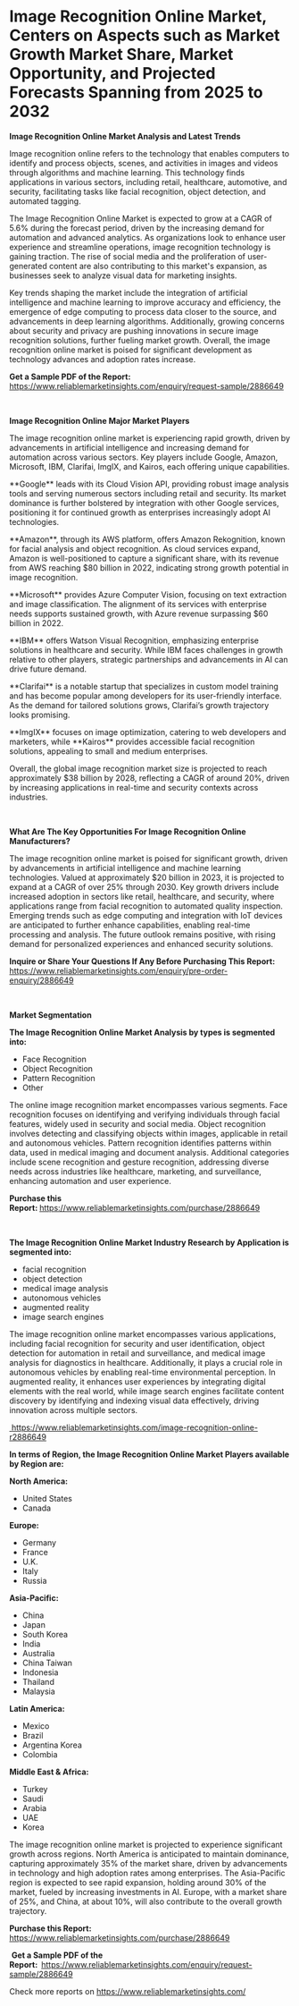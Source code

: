 <p><h1>Image Recognition Online Market, Centers on Aspects such as Market Growth Market Share, Market Opportunity, and Projected Forecasts Spanning from 2025 to 2032</h1></p><p><strong>Image Recognition Online Market Analysis and Latest Trends</strong></p>
<p><p>Image recognition online refers to the technology that enables computers to identify and process objects, scenes, and activities in images and videos through algorithms and machine learning. This technology finds applications in various sectors, including retail, healthcare, automotive, and security, facilitating tasks like facial recognition, object detection, and automated tagging.</p><p>The Image Recognition Online Market is expected to grow at a CAGR of 5.6% during the forecast period, driven by the increasing demand for automation and advanced analytics. As organizations look to enhance user experience and streamline operations, image recognition technology is gaining traction. The rise of social media and the proliferation of user-generated content are also contributing to this market's expansion, as businesses seek to analyze visual data for marketing insights.</p><p>Key trends shaping the market include the integration of artificial intelligence and machine learning to improve accuracy and efficiency, the emergence of edge computing to process data closer to the source, and advancements in deep learning algorithms. Additionally, growing concerns about security and privacy are pushing innovations in secure image recognition solutions, further fueling market growth. Overall, the image recognition online market is poised for significant development as technology advances and adoption rates increase.</p></p>
<p><strong>Get a Sample PDF of the Report:&nbsp;</strong> <a href="https://www.reliablemarketinsights.com/enquiry/request-sample/2886649?utm_campaign=2204&utm_medium=2&utm_source=Github&utm_content=ia&utm_term=13032025&utm_id=image-recognition-online">https://www.reliablemarketinsights.com/enquiry/request-sample/2886649</a></p>
<p>&nbsp;</p>
<p><strong>Image Recognition Online Major Market Players</strong></p>
<p><p>The image recognition online market is experiencing rapid growth, driven by advancements in artificial intelligence and increasing demand for automation across various sectors. Key players include Google, Amazon, Microsoft, IBM, Clarifai, ImgIX, and Kairos, each offering unique capabilities.</p><p>**Google** leads with its Cloud Vision API, providing robust image analysis tools and serving numerous sectors including retail and security. Its market dominance is further bolstered by integration with other Google services, positioning it for continued growth as enterprises increasingly adopt AI technologies.</p><p>**Amazon**, through its AWS platform, offers Amazon Rekognition, known for facial analysis and object recognition. As cloud services expand, Amazon is well-positioned to capture a significant share, with its revenue from AWS reaching $80 billion in 2022, indicating strong growth potential in image recognition.</p><p>**Microsoft** provides Azure Computer Vision, focusing on text extraction and image classification. The alignment of its services with enterprise needs supports sustained growth, with Azure revenue surpassing $60 billion in 2022.</p><p>**IBM** offers Watson Visual Recognition, emphasizing enterprise solutions in healthcare and security. While IBM faces challenges in growth relative to other players, strategic partnerships and advancements in AI can drive future demand.</p><p>**Clarifai** is a notable startup that specializes in custom model training and has become popular among developers for its user-friendly interface. As the demand for tailored solutions grows, Clarifai’s growth trajectory looks promising.</p><p>**ImgIX** focuses on image optimization, catering to web developers and marketers, while **Kairos** provides accessible facial recognition solutions, appealing to small and medium enterprises.</p><p>Overall, the global image recognition market size is projected to reach approximately $38 billion by 2028, reflecting a CAGR of around 20%, driven by increasing applications in real-time and security contexts across industries.</p></p>
<p>&nbsp;</p>
<p><strong>What Are The Key Opportunities For Image Recognition Online Manufacturers?</strong></p>
<p><p>The image recognition online market is poised for significant growth, driven by advancements in artificial intelligence and machine learning technologies. Valued at approximately $20 billion in 2023, it is projected to expand at a CAGR of over 25% through 2030. Key growth drivers include increased adoption in sectors like retail, healthcare, and security, where applications range from facial recognition to automated quality inspection. Emerging trends such as edge computing and integration with IoT devices are anticipated to further enhance capabilities, enabling real-time processing and analysis. The future outlook remains positive, with rising demand for personalized experiences and enhanced security solutions.</p></p>
<p><strong>Inquire or Share Your Questions If Any Before Purchasing This Report:</strong> <a href="https://www.reliablemarketinsights.com/enquiry/pre-order-enquiry/2886649?utm_campaign=2204&utm_medium=2&utm_source=Github&utm_content=ia&utm_term=13032025&utm_id=image-recognition-online">https://www.reliablemarketinsights.com/enquiry/pre-order-enquiry/2886649</a></p>
<p>&nbsp;</p>
<p><strong>Market Segmentation</strong></p>
<p><strong>The Image Recognition Online Market Analysis by types is segmented into:</strong></p>
<p><ul><li>Face Recognition</li><li>Object Recognition</li><li>Pattern Recognition</li><li>Other</li></ul></p>
<p><p>The online image recognition market encompasses various segments. Face recognition focuses on identifying and verifying individuals through facial features, widely used in security and social media. Object recognition involves detecting and classifying objects within images, applicable in retail and autonomous vehicles. Pattern recognition identifies patterns within data, used in medical imaging and document analysis. Additional categories include scene recognition and gesture recognition, addressing diverse needs across industries like healthcare, marketing, and surveillance, enhancing automation and user experience.</p></p>
<p><strong>Purchase this Report:&nbsp;</strong><a href="https://www.reliablemarketinsights.com/purchase/2886649?utm_campaign=2204&utm_medium=2&utm_source=Github&utm_content=ia&utm_term=13032025&utm_id=image-recognition-online">https://www.reliablemarketinsights.com/purchase/2886649</a></p>
<p>&nbsp;</p>
<p><strong>The Image Recognition Online Market Industry Research by Application is segmented into:</strong></p>
<p><ul><li>facial recognition</li><li>object detection</li><li>medical image analysis</li><li>autonomous vehicles</li><li>augmented reality</li><li>image search engines</li></ul></p>
<p><p>The image recognition online market encompasses various applications, including facial recognition for security and user identification, object detection for automation in retail and surveillance, and medical image analysis for diagnostics in healthcare. Additionally, it plays a crucial role in autonomous vehicles by enabling real-time environmental perception. In augmented reality, it enhances user experiences by integrating digital elements with the real world, while image search engines facilitate content discovery by identifying and indexing visual data effectively, driving innovation across multiple sectors.</p></p>
<p><a href="https://www.reliablemarketinsights.com/image-recognition-online-r2886649?utm_campaign=2204&utm_medium=2&utm_source=Github&utm_content=ia&utm_term=13032025&utm_id=image-recognition-online">&nbsp;https://www.reliablemarketinsights.com/image-recognition-online-r2886649</a></p>
<p><strong>In terms of Region, the Image Recognition Online Market Players available by Region are:</strong></p>
<p>
    <p> <strong> North America: </strong>
        <ul>
            <li>United States</li>
            <li>Canada</li>
        </ul>
        </p> 
    <p> <strong> Europe: </strong>
        <ul>
            <li>Germany</li>
            <li>France</li>
            <li>U.K.</li>
            <li>Italy</li>
            <li>Russia</li>
        </ul>
        </p> 
    <p> <strong> Asia-Pacific: </strong>
        <ul>
            <li>China</li>
            <li>Japan</li>
            <li>South Korea</li>
            <li>India</li>
            <li>Australia</li>
            <li>China Taiwan</li>
            <li>Indonesia</li>
            <li>Thailand</li>
            <li>Malaysia</li>
        </ul>
        </p> 
    <p> <strong> Latin America: </strong>
        <ul>
            <li>Mexico</li>
            <li>Brazil</li>
            <li>Argentina Korea</li>
            <li>Colombia</li>
        </ul>
        </p> 
    <p> <strong> Middle East & Africa: </strong>
        <ul>
            <li>Turkey</li>
            <li>Saudi</li>
            <li>Arabia</li>
            <li>UAE</li>
            <li>Korea</li>
        </ul>
    </p>
    </p>
<p><p>The image recognition online market is projected to experience significant growth across regions. North America is anticipated to maintain dominance, capturing approximately 35% of the market share, driven by advancements in technology and high adoption rates among enterprises. The Asia-Pacific region is expected to see rapid expansion, holding around 30% of the market, fueled by increasing investments in AI. Europe, with a market share of 25%, and China, at about 10%, will also contribute to the overall growth trajectory.</p></p>
<p><strong>Purchase this Report: </strong><a href="https://www.reliablemarketinsights.com/purchase/2886649?utm_campaign=2204&utm_medium=2&utm_source=Github&utm_content=ia&utm_term=13032025&utm_id=image-recognition-online">https://www.reliablemarketinsights.com/purchase/2886649</a></p>
<p>&nbsp;<strong>Get a Sample PDF of the Report:&nbsp;&nbsp;</strong><a href="https://www.reliablemarketinsights.com/enquiry/request-sample/2886649?utm_campaign=2204&utm_medium=2&utm_source=Github&utm_content=ia&utm_term=13032025&utm_id=image-recognition-online">https://www.reliablemarketinsights.com/enquiry/request-sample/2886649</a></p>
<p><strong></strong></p>
<p>Check more reports on <a href="https://www.reliablemarketinsights.com/?utm_campaign=2204&utm_medium=2&utm_source=Github&utm_content=ia&utm_term=13032025&utm_id=image-recognition-online">https://www.reliablemarketinsights.com/</a></p>